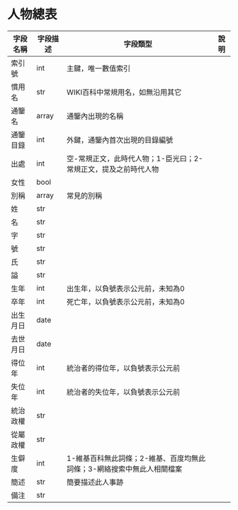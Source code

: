 # 人物總表

字段名稱|字段描述|字段類型|說明
--|--|--|--
索引號|int|主鍵，唯一數值索引
慣用名|str|WIKI百科中常規用名，如無沿用其它
通鑒名|array|通鑒內出現的名稱
通鑒目錄|int|外鍵，通鑒內首次出現的目錄編號
出處|int|空-常規正文，此時代人物；1-臣光曰；2-常規正文，提及之前時代人物
女性|bool|
別稱|array|常見的別稱
姓|str|
名|str|
字|str|
號|str|
氏|str|
謚|str|
生年|int|出生年，以負號表示公元前，未知為0
卒年|int|死亡年，以負號表示公元前，未知為0
出生月日|date|
去世月日|date|
得位年|int|統治者的得位年，以負號表示公元前
失位年|int|統治者的失位年，以負號表示公元前
統治政權|str|
從屬政權|str|
生僻度|int|1-維基百科無此詞條；2-維基、百度均無此詞條；3-網絡搜索中無此人相關檔案
簡述|str|簡要描述此人事跡
備注|str|
